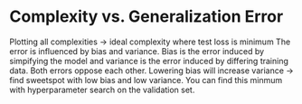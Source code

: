 # Complexity vs. Generalization Error

Plotting all complexities -> ideal complexity where test loss is minimum
The error is influenced by bias and variance. Bias is the error induced by simpifying the model and variance is the error induced by differing training data.
Both errors oppose each other. Lowering bias will increase variance -> find sweetspot with low bias and low variance.
You can find this minmum with hyperparameter search on the validation set.